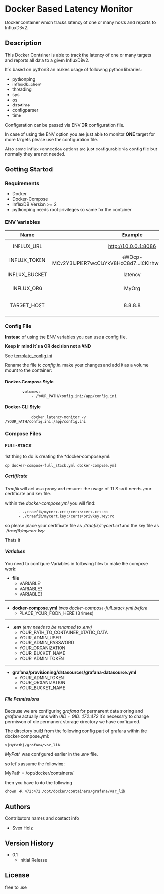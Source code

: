 # Docker Based Latency Monitor

Docker container which tracks latency of one or many hosts and reports to InfluxDBv2.

## Description

This Docker Container is able to track the latency of one or many targets and reports all data to a given InfluxDBv2.

It´s based on python3 an makes usage of following python libraries:

- pythonping
- influxdb_client
- threading
- sys
- os
- datetime
- configparser
- time

Configuration can be passed via ENV **OR** configuration file.

In case of using the ENV option you are just able to monitor **ONE** target for more targets please use the configuration file. 

Also some influx connection options are just configurable via config file but normally they are not needed.

## Getting Started

### Requirements

- Docker
- Docker-Compose
- InfluxDB Version >= 2
- pythonping needs root privileges so same for the container

### ENV Variables

Name | Example | Usage | Option/Must
:------: | :-----: | :-----: | :-----:
INFLUX_URL | http://10.0.0.1:8086 | InfluxDB Host | must
INFLUX_TOKEN | eWOcp-MCv2Y3IJPlER7wcCiuYkV8HdC8d7...ICKirhw0lwEczRNnrIoTqZAg== | InfluxDB API Token | must
INFLUX_BUCKET | latency | InfluxDB Bucket | must
INFLUX_ORG | MyOrg | InfluxDB Organization | must
TARGET_HOST | 8.8.8.8 | Monitored Host (IP/FQDN) | must

### Config File

**Instead** of using the ENV variables you can use a config file.

**Keep in mind it´s a OR decision not a AND**  

See [template_config.ini](./Docker_Build/template_config.ini)

Rename the file to *config.ini* make your changes and add it as a volume mount to the container:

#### Docker-Compose Style

```
        volumes:
            - /YOUR_PATH/config.ini:/app/config.ini
```

#### Docker-CLI Style

```
            docker latency-monitor -v /YOUR_PATH/config.ini:/app/config.ini
```

### Compose Files

#### FULL-STACK

1st thing to do is creating the *docker-compose.yml:

```
cp docker-compose-full_stack.yml docker-compose.yml
```

##### Certificate

*Traefik* will act as a proxy and ensures the usage of TLS so it needs your certificate and key file.

within the *docker-compose.yml* you will find:

```
      - ./traefik/mycert.crt:/certs/cert.crt:ro
      - ./traefik/mycert.key:/certs/privkey.key:ro
```

so please place your certificate file as *./traefik/mycert.crt* and the key file as *./traefik/mycert.key*.

Thats it

##### Variables
You need to configure Variables in following files to make the compose work:

- **file**
  - VARIABLE1
  - VARIABLE2
  - VARIABLE3

-----

- **docker-compose.yml** *(was docker-compose-full_stack.yml before*
    - PLACE_YOUR_FQDN_HERE (3 times)

-----

- **.env** *(env needs to be renamed to .env)*
    - YOUR_PATH_TO_CONTAINER_STATIC_DATA
    - YOUR_ADMIN_USER
    - YOUR_ADMIN_PASSWORD
    - YOUR_ORGANIZATION
    - YOUR_BUCKET_NAME
    - YOUR_ADMIN_TOKEN

-----

- **grafana/provisioning/datasources/grafana-datasource.yml**
    - YOUR_ADMIN_TOKEN
    - YOUR_ORGANIZATION
    - YOUR_BUCKET_NAME


##### File Permissions
Because we are configuring *grafana* for permanent data storing and *grafana* actually runs with *UID* + *GID*: *472:472* it´s necessary to change permisson of die permanent storage directory we have configured.

The directory build from the following config part of grafana within the docker-compose.yml:

```
${MyPath}/grafana/var_lib
```

*MyPath* was configured earlier in the *.env* file.

so let´s assume the following:

MyPath = /opt/docker/containers/

then you have to do the following

```
chown -R 472:472 /opt/docker/containers/grafana/var_lib
```






## Authors

Contributors names and contact info

* [Sven Holz](mailto:code+latency-monitor@planet-espresso.com)

## Version History

* 0.1
    * Initial Release

## License

free to use

